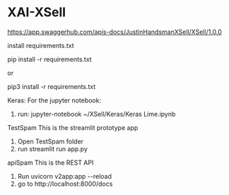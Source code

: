 # XAI-XSell

https://app.swaggerhub.com/apis-docs/JustinHandsmanXSell/XSell/1.0.0


install requirements.txt

pip install -r requirements.txt

or

pip3 install -r requirements.txt

Keras:
For the jupyter notebook:
1) run:
  jupyter-notebook  ~/XSell/Keras/Keras Lime.ipynb
  
TestSpam
This is the streamlit prototype app
1) Open TestSpam folder
2) run
  streamlit run app.py
  
  
apiSpam
This is the REST API
1) Run uvicorn v2app:app --reload
2) go to http://localhost:8000/docs







